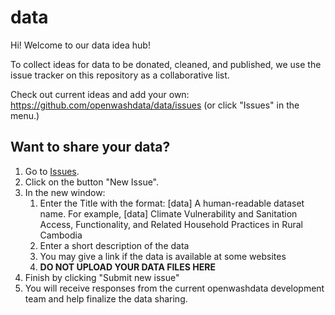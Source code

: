 # data 
Hi! Welcome to our data idea hub! 

To collect ideas for data to be donated, cleaned, and published, we use the issue tracker on this repository as a collaborative list.

Check out current ideas and add your own: https://github.com/openwashdata/data/issues (or click "Issues" in the menu.)

## Want to share your data?
1. Go to [Issues](https://github.com/openwashdata/data/issues).
2. Click on the button "New Issue".
3. In the new window:
   1. Enter the Title with the format: [data] A human-readable dataset name. For example, [data] Climate Vulnerability and Sanitation Access, Functionality, and Related Household Practices in Rural Cambodia
   1. Enter a short description of the data 
   1. You may give a link if the data is available at some websites
   1. **DO NOT UPLOAD YOUR DATA FILES HERE**
4. Finish by clicking "Submit new issue"
5. You will receive responses from the current openwashdata development team and help finalize the data sharing.
